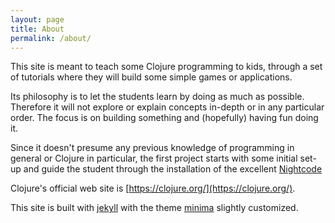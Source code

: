 ```yaml
---
layout: page
title: About
permalink: /about/
---
```


This site is meant to teach some Clojure programming to kids, through a set of tutorials where they will build some simple games or applications.

Its philosophy is to let the students learn by doing as much as possible. Therefore it will not explore or explain concepts in-depth or in any particular order. The focus is on building something and (hopefully) having fun doing it.

Since it doesn't presume any previous knowledge of programming in general or Clojure in particular, the first project starts with some initial set-up and guide the student through the installation of the excellent [Nightcode](https://sekao.net/nightcode/)

Clojure's official web site is [https://clojure.org/](https://clojure.org/).

This site is built with [jekyll](https://jekyllrb.com/) with the theme [minima](https://github.com/jekyll/minima) slightly customized.
